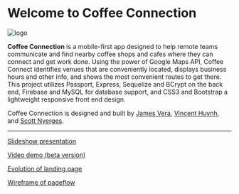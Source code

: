 # Welcome to Coffee Connection #

![logo](https://github.com/scottnyerges/coffee/blob/master/public/assets/images/coffeelogoSmall.png)

**Coffee Connection** is a mobile-first app designed to help remote teams communicate and find nearby coffee shops and cafes where they can connect and get work done. Using the power of Google Maps API, Coffee Connect identifies venues that are conveniently located, displays business hours and other info, and shows the most convenient routes to get there. This project utilizes Passport, Express, Sequelize and BCrypt on the back end, Firebase and MySQL for database support, and CSS3 and Bootstrap a lightweight responsive front end design.

Coffee Connection is designed and built by [James Vera](https://github.com/jdvera), [Vincent Huynh](https://github.com/vincentishuynh), and [Scott Nyerges](https://github.com/scottnyerges).

---

[Slideshow presentation](https://docs.google.com/presentation/d/1lk7pFvNv658puXd0BNKyKreODA295zR_s9n-Jxk5P0M/edit?usp=sharing)

[Video demo (beta version)](https://spark.adobe.com/video/E3bDuNy0Pdthc)

[Evolution of landing page](https://github.com/scottnyerges/coffee/blob/master/landing.psd)

[Wireframe of pageflow](https://github.com/scottnyerges/coffee/blob/master/Screen%20Shot%202018-01-11%20at%2011.53.36%20AM.png)

